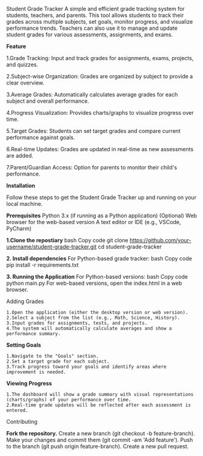 Student Grade Tracker
A simple and efficient grade tracking system for students, teachers, and parents. This tool allows students to track their grades across multiple subjects, set goals, monitor progress, and visualize performance trends. Teachers can also use it to manage and update student grades for various assessments, assignments, and exams.

**Feature**


  1.Grade Tracking: Input and track grades for assignments, exams, projects, and quizzes.
 


 2.Subject-wise Organization: Grades are organized by subject to provide a clear overview.


  3.Average Grades: Automatically calculates average grades for each subject and overall performance.


  4.Progress Visualization: Provides charts/graphs to visualize progress over time.


  5.Target Grades: Students can set target grades and compare current performance against goals.


  6.Real-time Updates: Grades are updated in real-time as new assessments are added.


  7.Parent/Guardian Access: Option for parents to monitor their child's performance.


**Installation**


Follow these steps to get the Student Grade Tracker up and running on your local machine.

**Prerequisites**
Python 3.x (if running as a Python application)
(Optional) Web browser for the web-based version
A text editor or IDE (e.g., VSCode, PyCharm)


**1.Clone the repostiary**
bash
Copy code
git clone https://github.com/your-username/student-grade-tracker.git
cd student-grade-tracker


**2. Install dependencies**
For Python-based grade tracker:
bash
Copy code
pip install -r requirements.txt


**3. Running the Application**
For Python-based versions:
bash
Copy code
python main.py
For web-based versions, open the index.html in a web browser.




  Adding Grades


    1.Open the application (either the desktop version or web version).
    2.Select a subject from the list (e.g., Math, Science, History).
    3.Input grades for assignments, tests, and projects.
    4.The system will automatically calculate averages and show a performance summary.


**Setting Goals**


    1.Navigate to the "Goals" section.
    2.Set a target grade for each subject.
    3.Track progress toward your goals and identify areas where improvement is needed.


**Viewing Progress**


    1.The dashboard will show a grade summary with visual representations (charts/graphs) of your performance over time.
    2.Real-time grade updates will be reflected after each assessment is entered.


  Contributing


**Fork the repository.**
Create a new branch (git checkout -b feature-branch).
Make your changes and commit them (git commit -am 'Add feature').
Push to the branch (git push origin feature-branch).
Create a new pull request.

